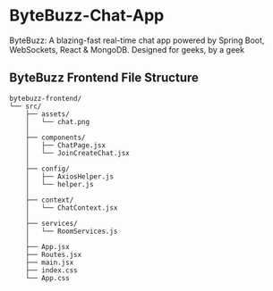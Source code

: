 <h1>ByteBuzz-Chat-App</h1>
<p>ByteBuzz: A blazing-fast real-time chat app powered by Spring Boot, WebSockets, React &amp; MongoDB. Designed for geeks, by a geek</p>

## ByteBuzz Frontend File Structure
```
bytebuzz-frontend/
└── src/
    ├── assets/
    │   └── chat.png
    │
    ├── components/
    │   ├── ChatPage.jsx
    │   └── JoinCreateChat.jsx
    │
    ├── config/
    │   ├── AxiosHelper.js
    │   └── helper.js
    │
    ├── context/
    │   └── ChatContext.jsx
    │
    ├── services/
    │   └── RoomServices.js
    │
    ├── App.jsx
    ├── Routes.jsx
    ├── main.jsx
    ├── index.css
    └── App.css
```
